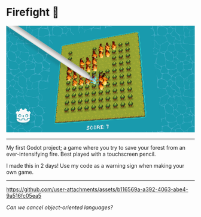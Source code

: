 # Firefight 🧯

![Banner](/assets/branding/banner.png)

---

My first Godot project; a game where you try to save your forest from an ever-intensifying fire. Best played with a touchscreen pencil.

I made this in 2 days! Use my code as a warning sign when making your own game.

---

https://github.com/user-attachments/assets/b116569a-a392-4063-abe4-9a516fc05ea5

*Can we cancel object-oriented languages?*
